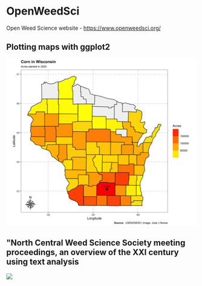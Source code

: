 # OpenWeedSci
Open Weed Science website - https://www.openweedsci.org/


## Plotting maps with ggplot2


![](/content/post/2021-05-24-plotting-maps-with-ggplot2/map_wi.png)


## "North Central Weed Science Society meeting proceedings, an overview of the XXI century using text analysis


![](/content/post/ncwss-text-mining/top_weeds.png)
